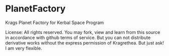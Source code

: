 PlanetFactory
=============

Krags Planet Factory for Kerbal Space Program

License:
All rights reserved. You may fork, view and learn from this source in accordance with github terms of service. But you can not distribute derivative works without the express permission of Kragrethea. But just ask! I am very flexible. 